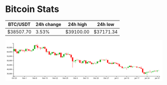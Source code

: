 # Bitcoin Stats

BTC/USDT|24h change|24h high|24h low|
|---|---|---|---|
|$38507.70|3.53%|$39100.00|$37171.34|

<img src="./chart.svg">
